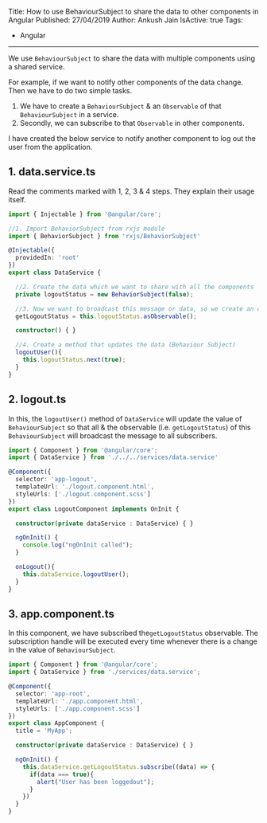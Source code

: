 Title: How to use BehaviourSubject to share the data to other components in Angular
Published: 27/04/2019
Author: Ankush Jain
IsActive: true
Tags:
  - Angular
---
We use `BehaviourSubject` to share the data with multiple components using a shared service. 

For example, if we want to notify other components of the data change. Then we have to do two simple tasks.

1.  We have to create a `BehaviourSubject` & an `Observable` of that `BehaviourSubject` in a service.
2.  Secondly, we can subscribe to that `Observable` in other components.

I have created the below service to notify another component to log out the user from the application.

## 1. data.service.ts
Read the comments marked with 1, 2, 3 & 4 steps. They explain their usage itself.
```ts
import { Injectable } from '@angular/core';

//1. Import BehaviorSubject from rxjs module
import { BehaviorSubject } from 'rxjs/BehaviorSubject'

@Injectable({
  providedIn: 'root'
})
export class DataService {

  //2. Create the data which we want to share with all the components
  private logoutStatus = new BehaviorSubject(false);

  //3. Now we want to broadcast this message or data, so we create an observable
  getLogoutStatus = this.logoutStatus.asObservable();

  constructor() { }

  //4. Create a method that updates the data (Behaviour Subject)
  logoutUser(){
    this.logoutStatus.next(true);
  }
}

```

## 2. logout.ts
In this, the `logoutUser()` method of `DataService` will update the value of `BehaviourSubject` so that all & the observable (i.e. `getLogoutStatus`) of this `BehaviourSubject` will broadcast the message to all subscribers.

```ts
import { Component } from '@angular/core';
import { DataService } from './../../services/data.service'

@Component({
  selector: 'app-logout',
  templateUrl: './logout.component.html',
  styleUrls: ['./logout.component.scss']
})
export class LogoutComponent implements OnInit {

  constructor(private dataService : DataService) { }

  ngOnInit() {
    console.log("ngOnInit called");
  }

  onLogout(){
    this.dataService.logoutUser();
  }
}
```

## 3. app.component.ts
In this component, we have subscribed the`getLogoutStatus` observable. The subscription handle will be executed every time whenever there is a change in the value of `BehaviourSubject`.

```ts
import { Component } from '@angular/core';
import { DataService } from './services/data.service';

@Component({
  selector: 'app-root',
  templateUrl: './app.component.html',
  styleUrls: ['./app.component.scss']
})
export class AppComponent {
  title = 'MyApp';

  constructor(private dataService : DataService) { }

  ngOnInit() {
    this.dataService.getLogoutStatus.subscribe((data) => {
      if(data === true){
        alert("User has been loggedout");
      }
    })
  }
}
```

                